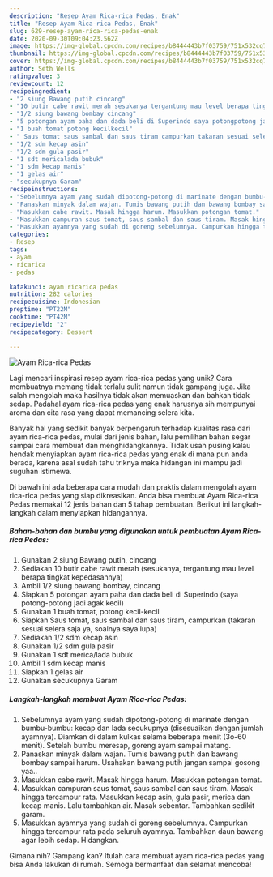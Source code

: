 ```yaml
---
description: "Resep Ayam Rica-rica Pedas, Enak"
title: "Resep Ayam Rica-rica Pedas, Enak"
slug: 629-resep-ayam-rica-rica-pedas-enak
date: 2020-09-30T09:04:23.562Z
image: https://img-global.cpcdn.com/recipes/b8444443b7f03759/751x532cq70/ayam-rica-rica-pedas-foto-resep-utama.jpg
thumbnail: https://img-global.cpcdn.com/recipes/b8444443b7f03759/751x532cq70/ayam-rica-rica-pedas-foto-resep-utama.jpg
cover: https://img-global.cpcdn.com/recipes/b8444443b7f03759/751x532cq70/ayam-rica-rica-pedas-foto-resep-utama.jpg
author: Seth Wells
ratingvalue: 3
reviewcount: 12
recipeingredient:
- "2 siung Bawang putih cincang"
- "10 butir cabe rawit merah sesukanya tergantung mau level berapa tingkat kepedasannya"
- "1/2 siung bawang bombay cincang"
- "5 potongan ayam paha dan dada beli di Superindo saya potongpotong jadi agak kecil"
- "1 buah tomat potong kecilkecil"
- " Saus tomat saus sambal dan saus tiram campurkan takaran sesuai selera saja ya soalnya saya lupa"
- "1/2 sdm kecap asin"
- "1/2 sdm gula pasir"
- "1 sdt mericalada bubuk"
- "1 sdm kecap manis"
- "1 gelas air"
- "secukupnya Garam"
recipeinstructions:
- "Sebelumnya ayam yang sudah dipotong-potong di marinate dengan bumbu-bumbu: kecap dan lada secukupnya (disesuaikan dengan jumlah ayamnya). Diamkan di dalam kulkas selama beberapa menit (3o-60 menit). Setelah bumbu meresap, goreng ayam sampai matang."
- "Panaskan minyak dalam wajan. Tumis bawang putih dan bawang bombay sampai harum. Usahakan bawang putih jangan sampai gosong yaa.."
- "Masukkan cabe rawit. Masak hingga harum. Masukkan potongan tomat."
- "Masukkan campuran saus tomat, saus sambal dan saus tiram. Masak hingga tercampur rata. Masukkan kecap asin, gula pasir, merica dan kecap manis. Lalu tambahkan air. Masak sebentar. Tambahkan sedikit garam."
- "Masukkan ayamnya yang sudah di goreng sebelumnya. Campurkan hingga tercampur rata pada seluruh ayamnya. Tambahkan daun bawang agar lebih sedap. Hidangkan."
categories:
- Resep
tags:
- ayam
- ricarica
- pedas

katakunci: ayam ricarica pedas 
nutrition: 282 calories
recipecuisine: Indonesian
preptime: "PT22M"
cooktime: "PT42M"
recipeyield: "2"
recipecategory: Dessert

---
```



![Ayam Rica-rica Pedas](https://img-global.cpcdn.com/recipes/b8444443b7f03759/751x532cq70/ayam-rica-rica-pedas-foto-resep-utama.jpg)

Lagi mencari inspirasi resep ayam rica-rica pedas yang unik? Cara membuatnya memang tidak terlalu sulit namun tidak gampang juga. Jika salah mengolah maka hasilnya tidak akan memuaskan dan bahkan tidak sedap. Padahal ayam rica-rica pedas yang enak harusnya sih mempunyai aroma dan cita rasa yang dapat memancing selera kita.



Banyak hal yang sedikit banyak berpengaruh terhadap kualitas rasa dari ayam rica-rica pedas, mulai dari jenis bahan, lalu pemilihan bahan segar sampai cara membuat dan menghidangkannya. Tidak usah pusing kalau hendak menyiapkan ayam rica-rica pedas yang enak di mana pun anda berada, karena asal sudah tahu triknya maka hidangan ini mampu jadi suguhan istimewa.


Di bawah ini ada beberapa cara mudah dan praktis dalam mengolah ayam rica-rica pedas yang siap dikreasikan. Anda bisa membuat Ayam Rica-rica Pedas memakai 12 jenis bahan dan 5 tahap pembuatan. Berikut ini langkah-langkah dalam menyiapkan hidangannya.

<!--inarticleads1-->

##### Bahan-bahan dan bumbu yang digunakan untuk pembuatan Ayam Rica-rica Pedas:

1. Gunakan 2 siung Bawang putih, cincang
1. Sediakan 10 butir cabe rawit merah (sesukanya, tergantung mau level berapa tingkat kepedasannya)
1. Ambil 1/2 siung bawang bombay, cincang
1. Siapkan 5 potongan ayam paha dan dada beli di Superindo (saya potong-potong jadi agak kecil)
1. Gunakan 1 buah tomat, potong kecil-kecil
1. Siapkan  Saus tomat, saus sambal dan saus tiram, campurkan (takaran sesuai selera saja ya, soalnya saya lupa)
1. Sediakan 1/2 sdm kecap asin
1. Gunakan 1/2 sdm gula pasir
1. Gunakan 1 sdt merica/lada bubuk
1. Ambil 1 sdm kecap manis
1. Siapkan 1 gelas air
1. Gunakan secukupnya Garam




<!--inarticleads2-->

##### Langkah-langkah membuat Ayam Rica-rica Pedas:

1. Sebelumnya ayam yang sudah dipotong-potong di marinate dengan bumbu-bumbu: kecap dan lada secukupnya (disesuaikan dengan jumlah ayamnya). Diamkan di dalam kulkas selama beberapa menit (3o-60 menit). Setelah bumbu meresap, goreng ayam sampai matang.
1. Panaskan minyak dalam wajan. Tumis bawang putih dan bawang bombay sampai harum. Usahakan bawang putih jangan sampai gosong yaa..
1. Masukkan cabe rawit. Masak hingga harum. Masukkan potongan tomat.
1. Masukkan campuran saus tomat, saus sambal dan saus tiram. Masak hingga tercampur rata. Masukkan kecap asin, gula pasir, merica dan kecap manis. Lalu tambahkan air. Masak sebentar. Tambahkan sedikit garam.
1. Masukkan ayamnya yang sudah di goreng sebelumnya. Campurkan hingga tercampur rata pada seluruh ayamnya. Tambahkan daun bawang agar lebih sedap. Hidangkan.




Gimana nih? Gampang kan? Itulah cara membuat ayam rica-rica pedas yang bisa Anda lakukan di rumah. Semoga bermanfaat dan selamat mencoba!
